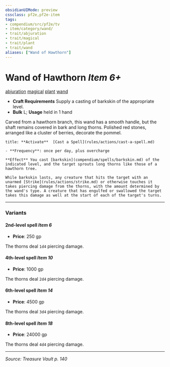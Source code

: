 ```yaml
---
obsidianUIMode: preview
cssclass: pf2e,pf2e-item
tags:
- compendium/src/pf2e/tv
- item/category/wand/
- trait/abjuration
- trait/magical
- trait/plant
- trait/wand
aliases: ["Wand of Hawthorn"]
---
```

# Wand of Hawthorn *Item 6+*  
[abjuration](abjuration.md "Abjuration School Trait")  [magical](magical.md "Magical Item Trait")  [plant](plant.md "Plant Creature Type Trait")  [wand](wand.md "Wand Item Trait")  

- **Craft Requirements** Supply a casting of barkskin of the appropriate level.
- **Bulk** L; **Usage** held in 1 hand

Carved from a hawthorn branch, this wand has a smooth handle, but the shaft remains covered in bark and long thorns. Polished red stones, arranged like a cluster of berries, decorate the pommel.

```ad-embed-ability
title: **Activate**  [Cast a Spell](rules/actions/cast-a-spell.md)

- **Frequency**: once per day, plus overcharge

**Effect** You cast [barkskin](compendium/spells/barkskin.md) of the indicated level, and the target sprouts long thorns like those of a hawthorn tree.

While barkskin lasts, any creature that hits the target with an unarmed [Strike](rules/actions/strike.md) or otherwise touches it takes piercing damage from the thorns, with the amount determined by the wand's type. A creature that has engulfed or swallowed the target takes this damage as well at the start of each of the target's turns.
```

---

### Variants

#### 2nd-level spell *Item 6*

- **Price**: 250 gp

The thorns deal `1d4` piercing damage.

#### 4th-level spell *Item 10*

- **Price**: 1000 gp

The thorns deal `2d4` piercing damage.

#### 6th-level spell *Item 14*

- **Price**: 4500 gp

The thorns deal `3d4` piercing damage.

#### 8th-level spell *Item 18*

- **Price**: 24000 gp

The thorns deal `4d4` piercing damage.

---
*Source: Treasure Vault p. 140*